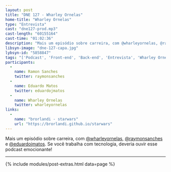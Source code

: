 ```yaml
---
layout: post
title: "DNE 127 - Wharley Ornelas"
home-title: "Wharley Ornelas"
type: "Entrevista"
cast: "dne127-prod.mp3"
cast-length: "60155164"
cast-time: "01:02:36"
description: "Mais um episódio sobre carreira, com @wharleyornelas, @raymonsanches e @eduardojmatos. Se você trabalha com tecnologia, deveria ouvir esse podcast emocionante!"
libsyn-image: "dne-127-capa.jpg"
lybsyn-id: "5858847"
tags: "['Podcast', 'Front-end', 'Back-end', 'Entrevista', 'Wharley Ornelas']"
participants:
  -
    name: Ramon Sanches
    twitter: raymonsanches
  -
    name: Eduardo Matos
    twitter: eduardojmatos
  -
    name: Wharley Ornelas
    twitter: wharleyornelas
links:
  -
    name: "brorlandi - starwars"
    url: "https://brorlandi.github.io/starwars"
---
```


Mais um episódio sobre carreira, com [@wharleyornelas](http://twitter.com/wharleyornelas), [@raymonsanches](http://twitter.com/raymonsanches) e [@eduardojmatos](http://twitter.com/eduardojmatos). Se você trabalha com tecnologia, deveria ouvir esse podcast emocionante!

---

{% include modules/post-extras.html data=page %}
